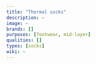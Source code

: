 ```yaml
---
title: "Thermal socks"
description: ~
image: ~
brands: []
purposes: [footwear, mid-layer]
qualities: []
types: [socks]
wiki: ~
---
```

